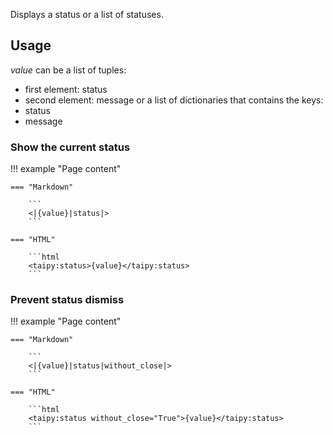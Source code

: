 Displays a status or a list of statuses.


## Usage

_value_ can be a list of tuples:
   - first element: status
   - second element: message
or a list of dictionaries that contains the keys:
   - status
   - message

### Show the current status

!!! example "Page content"

    === "Markdown"

        ```
        <|{value}|status|>
        ```
  
    === "HTML"

        ```html
        <taipy:status>{value}</taipy:status>
        ```

### Prevent status dismiss

!!! example "Page content"

    === "Markdown"

        ```
        <|{value}|status|without_close|>
        ```
  
    === "HTML"

        ```html
        <taipy:status without_close="True">{value}</taipy:status>
        ```
